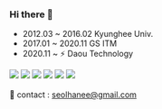 ### Hi there 👋

<!--
**devPuppyee/devPuppyee** is a ✨ _special_ ✨ repository because its `README.md` (this file) appears on your GitHub profile.

Here are some ideas to get you started:

- 🔭 I’m currently working on ...
- 🌱 I’m currently learning ...
- 👯 I’m looking to collaborate on ...
- 🤔 I’m looking for help with ...
- 💬 Ask me about ...
- 📫 How to reach me: ...
- 😄 Pronouns: ...
- ⚡ Fun fact: ...
-->
- 2012.03 ~ 2016.02 Kyunghee Univ.
- 2017.01 ~ 2020.11 GS ITM  
- 2020.11 ~ ⚡ Daou Technology  

<img src="https://img.shields.io/badge/Java-FF5E00?style=flat-square&logo=java&logoColor=white"/></a>
<img src="https://img.shields.io/badge/Spring-2F9D27?style=flat-square&logo=spring&logoColor=white"/></a>
<img src="https://img.shields.io/badge/SpringBoot-2F9D27?style=flat-square&logo=springBoot&logoColor=white"/></a>
<img src="https://img.shields.io/badge/JPA-9FC93C?style=flat-square&logo=hibernate&logoColor=white"/></a>
<img src="https://img.shields.io/badge/JavaScript-FF48FF?style=flat-square&logo=javascript&logoColor=white"/></a>
<img src="https://img.shields.io/badge/Vue.js-003399?style=flat-square&logo=vue.js&logoColor=white"/></a>
<br/><br/>
💬 contact : seolhanee@gmail.com
